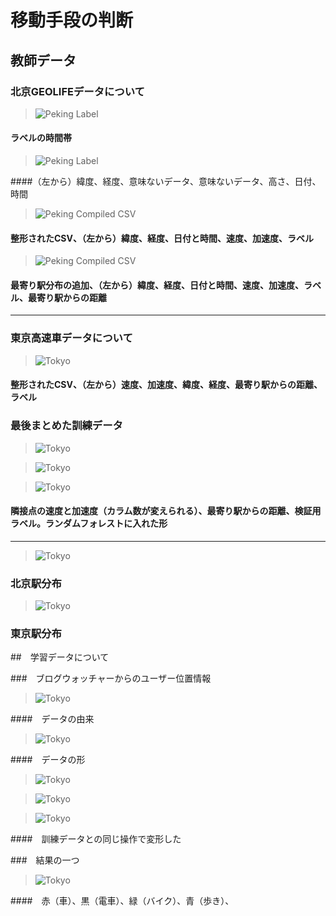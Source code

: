 # 移動手段の判断
## 教師データ
### 北京GEOLIFEデータについて

> ![Peking Label](./images/1.png)

#### ラベルの時間帯

>![Peking Label](./images/2.png)

####（左から）緯度、経度、意味ないデータ、意味ないデータ、高さ、日付、時間

>![Peking Compiled CSV](./images/3.png)

####  整形されたCSV、（左から）緯度、経度、日付と時間、速度、加速度、ラベル

> ![Peking Compiled CSV](./images/4.png)

####  最寄り駅分布の追加、（左から）緯度、経度、日付と時間、速度、加速度、ラベル、最寄り駅からの距離

---

### 東京高速車データについて

> ![Tokyo](./images/5.png)

####  整形されたCSV、（左から）速度、加速度、緯度、経度、最寄り駅からの距離、ラベル

### 最後まとめた訓練データ

> ![Tokyo](./images/10.png)

> ![Tokyo](./images/11.png)

> ![Tokyo](./images/12.png)

####	隣接点の速度と加速度（カラム数が変えられる）、最寄り駅からの距離、検証用ラベル。ランダムフォレストに入れた形
 
---

> ![Tokyo](./images/6.png)

###  北京駅分布

> ![Tokyo](./images/7.png)

###  東京駅分布

##　学習データについて

###　ブログウォッチャーからのユーザー位置情報

> ![Tokyo](./images/8.png)

####　データの由来

> ![Tokyo](./images/9.png)

####　データの形

> ![Tokyo](./images/13.png)

> ![Tokyo](./images/14.png)

> ![Tokyo](./images/15.png)

####　訓練データとの同じ操作で変形した

###　結果の一つ

> ![Tokyo](./images/16.png)

####　赤（車）、黒（電車）、緑（バイク）、青（歩き）、
